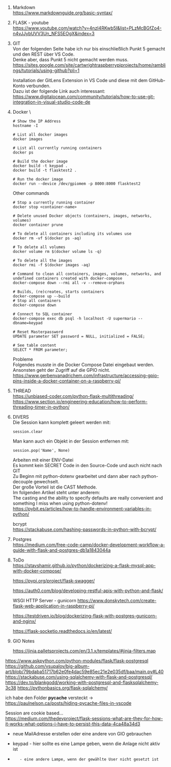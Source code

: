 1. Markdown \
   https://www.markdownguide.org/basic-syntax/

2. FLASK - youtube \
   https://www.youtube.com/watch?v=4nzI4RKwb5I&list=PLzMcBGfZo4-n4vJJybUVV3Un_NFS5EOgX&index=3

3. GIT \
   Von der folgenden Seite habe ich nur bis einschließlich Punkt 5 gemacht und den REST über VS Code. \
   Denke aber, dass Punkt 5 nicht gemacht werden muss. \
   https://sites.google.com/site/cartwrightraspberrypiprojects/home/ramblings/tutorials/using-github?pli=1

   Installation der GitLens Extension in VS Code und diese mit dem GitHub-Konto verbunden. \
   Dazu ist der folgende Link auch interessant: \
   https://www.digitalocean.com/community/tutorials/how-to-use-git-integration-in-visual-studio-code-de

5. Docker \

   ```console
   # Show the IP Address
   hostname -I

   # List all docker images
   docker images

   # List all currently running containers
   docker ps

   # Build the docker image
   docker build -t keypad .
   docker build -t flasktest2 .

   # Run the docker image
   docker run --device /dev/gpiomem -p 8000:8000 flasktest2
   ```

   Other commands
   ```console
   # Stop a currently running container
   docker stop <container-name>

   # Delete unused Docker objects (containers, images, networks, volumes)
   docker container prune

   # To delete all containers including its volumes use
   docker rm -vf $(docker ps -aq)

   # To delete all volumes
   docker volume rm $(docker volume ls -q)

   # To delete all the images
   docker rmi -f $(docker images -aq)

   # Command to clean all containers, images, volumes, networks, and undefined containers created with docker-compose
   docker-compose down --rmi all -v --remove-orphans

   # Builds, (re)creates, starts containers
   docker-compose up --build
   # Stop all containers
   docker-compose down

   # Connect to SQL container
   docker-compose exec db psql -h localhost -U supermario --dbname=keypad

   # Reset Masterpassword
   UPDATE parameter SET password = NULL, initialized = FALSE;

   # See table content
   SELECT * FROM parameter;
   ```

   Probleme \
   Folgendes musste in die Docker Compose Datei eingebaut werden. Ansonsten geht der Zugriff auf die GPIO nicht. \
   https://www.gerbenvanadrichem.com/infrastructure/accessing-gpio-pins-inside-a-docker-container-on-a-raspberry-pi/

6. THREAD \
   https://unbiased-coder.com/python-flask-multithreading/ \
   https://www.section.io/engineering-education/how-to-perform-threading-timer-in-python/

7. DIVERS \
   Die Session kann komplett geleert werden mit:
   ```
   session.clear
   ```

   Man kann auch ein Objekt in der Session entfernen mit:
   ```
   session.pop('Name', None)
   ```

   Arbeiten mit einer ENV-Datei \
   Es kommt kein SECRET Code in den Source-Code und auch nicht nach GIT \
   Zu Beginn mit python-dotenv gearbeitet und dann aber nach python-decouple gewechselt. \
   Der große Vorteil ist die CAST Methode. \
   Im folgenden Artikel steht unter anderem: \
   The casting and the ability to specify defaults are really convenient and something I miss when using python-dotenv! \
   https://pybit.es/articles/how-to-handle-environment-variables-in-python/

   bcrypt \
   https://stackabuse.com/hashing-passwords-in-python-with-bcrypt/

8. Postgres \
   https://medium.com/free-code-camp/docker-development-workflow-a-guide-with-flask-and-postgres-db1a1843044a

8. ToDo \
    https://stavshamir.github.io/python/dockerizing-a-flask-mysql-app-with-docker-compose/

    https://pypi.org/project/flask-swagger/

    https://auth0.com/blog/developing-restful-apis-with-python-and-flask/

    WSGI HTTP Server - gunicorn
    https://www.donskytech.com/create-flask-web-application-in-raspberry-pi/


    https://testdriven.io/blog/dockerizing-flask-with-postgres-gunicorn-and-nginx/

    https://flask-socketio.readthedocs.io/en/latest/


9. GIO Notes

    https://jinja.palletsprojects.com/en/3.1.x/templates/#jinja-filters.map





https://www.askpython.com/python-modules/flask/flask-postgresql
https://github.com/vsupalov/big-album-art/blob/79bdaba51717b62e0fe4dac59e85ec21e2e035df/baa/main.py#L40
https://stackabuse.com/using-sqlalchemy-with-flask-and-postgresql/
https://dev.to/blankgodd/working-with-postgresql-and-flasksqlalchemy-3c38
https://pythonbasics.org/flask-sqlalchemy/

ich habe den Folder __pycache__ versteckt -> https://paulnelson.ca/posts/hiding-pycache-files-in-vscode

Session are cookie based... \
https://medium.com/thedevproject/flask-sessions-what-are-they-for-how-it-works-what-options-i-have-to-persist-this-data-4ca48a34d3


- neue MailAdresse erstellen oder eine andere von GIO gebrauchen

- keypad - hier sollte es eine Lampe geben, wenn die Anlage nicht aktiv ist
-        - eine andere Lampe, wenn der gewählte User nicht gesetzt ist